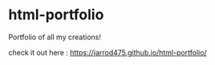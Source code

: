 # html-portfolio
Portfolio of all my creations!

check it out here : https://jarrod475.github.io/html-portfolio/

